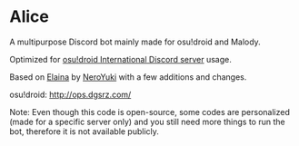 # Alice
A multipurpose Discord bot mainly made for osu!droid and Malody.

Optimized for [osu!droid International Discord server](https://discord.gg/nyD92cE) usage.

Based on [Elaina](https://github.com/NeroYuki/Elaina) by [NeroYuki](https://github.com/NeroYuki) with a few additions and changes.

osu!droid: http://ops.dgsrz.com/

Note: Even though this code is open-source, some codes are personalized (made for a specific server only) and you still need more things to run the bot, therefore it is not available publicly.
